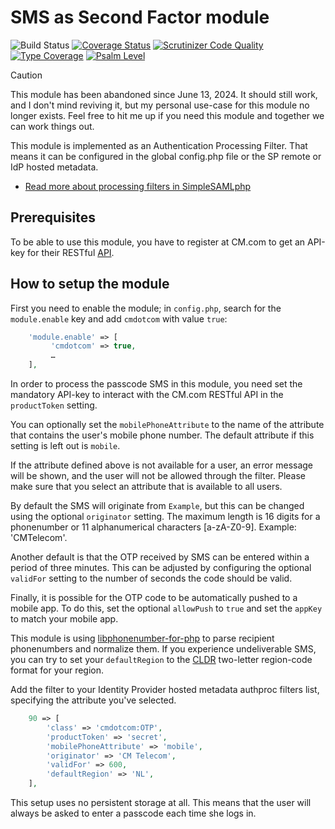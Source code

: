 # SMS as Second Factor module

![Build Status](https://github.com/tvdijen/simplesamlphp-module-cmdotcom/actions/workflows/php.yml/badge.svg)
[![Coverage Status](https://codecov.io/gh/tvdijen/simplesamlphp-module-cmdotcom/branch/master/graph/badge.svg)](https://codecov.io/gh/tvdijen/simplesamlphp-module-cmdotcom)
[![Scrutinizer Code Quality](https://scrutinizer-ci.com/g/tvdijen/simplesamlphp-module-cmdotcom/badges/quality-score.png?b=master)](https://scrutinizer-ci.com/g/tvdijen/simplesamlphp-module-cmdotcom/?branch=master)
[![Type Coverage](https://shepherd.dev/github/tvdijen/simplesamlphp-module-cmdotcom/coverage.svg)](https://shepherd.dev/github/tvdijen/simplesamlphp-module-cmdotcom)
[![Psalm Level](https://shepherd.dev/github/tvdijen/simplesamlphp-module-cmdotcom/level.svg)](https://shepherd.dev/github/tvdijen/simplesamlphp-module-cmdotcom)

<!-- {{TOC}} -->

> [!CAUTION]
> This module has been abandoned since June 13, 2024. It should still work, and I don't mind reviving it, but my personal use-case for this module no longer exists.
> Feel free to hit me up if you need this module and together we can work things out.

This module is implemented as an Authentication Processing Filter. That
means it can be configured in the global config.php file or the SP remote or
IdP hosted metadata.

* [Read more about processing filters in SimpleSAMLphp](simplesamlphp-authproc)

## Prerequisites

To be able to use this module, you have to register at CM.com to
get an API-key for their RESTful [API].

[API]: https://www.cm.com/app/docs/en/one-time-passwords-otp/v1.0/

## How to setup the module

First you need to enable the module; in `config.php`, search for the
`module.enable` key and add `cmdotcom` with value `true`:

```php
    'module.enable' => [
         'cmdotcom' => true,
         …
    ],
```

In order to process the passcode SMS in this module, you need set the
mandatory API-key
to interact with the CM.com RESTful API in the `productToken` setting.

You can optionally set the `mobilePhoneAttribute` to the name of the attribute
that contains the user's mobile phone number. The default attribute if this
setting is left out is `mobile`.

If the attribute defined above is not available for a user, an error message
will be shown, and the user will not be allowed through the filter.
Please make sure that you select an attribute that is available to all users.

By default the SMS will originate from `Example`, but this can be changed
using the optional `originator` setting. The maximum length is 16 digits for
a phonenumber or 11 alphanumerical characters [a-zA-Z0-9].
Example: 'CMTelecom'.

Another default is that the OTP received by SMS can be entered within a
period of three minutes. This can be adjusted by configuring the optional
`validFor` setting to the number of seconds the code should be valid.

Finally, it is possible for the OTP code to be automatically pushed to a
mobile app. To do this, set the optional `allowPush` to `true` and set the
`appKey` to match your mobile app.

This module is using [libphonenumber-for-php]
to parse recipient phonenumbers and normalize them. If you experience
undeliverable SMS, you can try to set your `defaultRegion` to the
[CLDR] two-letter region-code format for your region.

[libphonenumber-for-php]: https://github.com/giggsey/libphonenumber-for-php
[CLDR]: https://www.unicode.org/cldr/cldr-aux/charts/30/supplemental/territory_information.html

Add the filter to your Identity Provider hosted metadata authproc filters
list, specifying the attribute you've selected.

```php
    90 => [
        'class' => 'cmdotcom:OTP',
        'productToken' => 'secret',
        'mobilePhoneAttribute' => 'mobile',
        'originator' => 'CM Telecom',
        'validFor' => 600,
        'defaultRegion' => 'NL',
    ],
```

This setup uses no persistent storage at all. This means that the user will
always be asked to enter a passcode each time she logs in.
